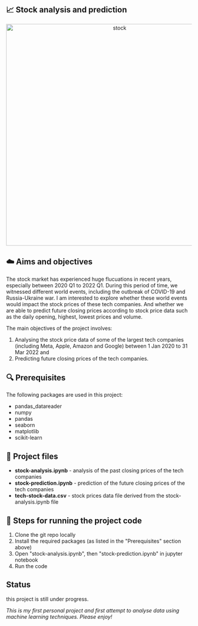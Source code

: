 ## 📈 Stock analysis and prediction
<p align="center" width="100%">
    <img src="https://github.com/clarissa-lo/stocks-prediction/assets/112577943/c6d17816-4170-4301-aeed-e676dbfa03cd.jpg" alt="stock" width="600"/>
</p>


## ☁️ Aims and objectives
The stock market has experienced huge flucuations in recent years, especially between 2020 Q1 to 2022 Q1. During this period of time, we witnessed different world events, including the outbreak of COVID-19 and Russia-Ukraine war. I am interested to explore whether these world events would impact the stock prices of these tech companies. And whether we are able to predict future closing prices according to stock price data such as the daily opening, highest, lowest prices and volume. 

The main objectives of the project involves:
1) Analysing the stock price data of some of the largest tech companies (including Meta, Apple, Amazon and Google) between 1 Jan 2020 to 31 Mar 2022 and
2) Predicting future closing prices of the tech companies.

 ## 🔍 Prerequisites
The following packages are used in this project:
- pandas_datareader
- numpy
- pandas
- seaborn
- matplotlib
- scikit-learn

 ## 💾 Project files
 - **stock-analysis.ipynb** - analysis of the past closing prices of the tech companies
 - **stock-prediction.ipynb** - prediction of the future closing prices of the tech companies
 - **tech-stock-data.csv** - stock prices data file derived from the stock-analysis.ipynb file

 ## 👣 Steps for running the project code
1. Clone the git repo locally
2. Install the required packages (as listed in the "Prerequisites" section above)
3. Open "stock-analysis.ipynb", then "stock-prediction.ipynb" in jupyter notebook
4. Run the code

 ## Status
this project is still under progress.

_This is my first personal project and first attempt to analyse data using machine learning techniques. Please enjoy!_
